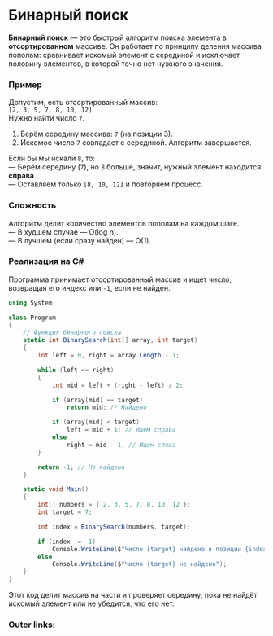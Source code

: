  
# Бинарный поиск

**Бинарный поиск** — это быстрый алгоритм поиска элемента в **отсортированном** массиве. Он работает по принципу деления массива пополам: сравнивает искомый элемент с серединой и исключает половину элементов, в которой точно нет нужного значения.

### **Пример**

Допустим, есть отсортированный массив:  
`[2, 3, 5, 7, 8, 10, 12]`  
Нужно найти число `7`.

1. Берём середину массива: `7` (на позиции 3).
2. Искомое число `7` совпадает с серединой. Алгоритм завершается.

Если бы мы искали `8`, то:  
— Берём середину (`7`), но `8` больше, значит, нужный элемент находится **справа**.  
— Оставляем только `[8, 10, 12]` и повторяем процесс.

### **Сложность**

Алгоритм делит количество элементов пополам на каждом шаге.  
— В худшем случае — O(log n).  
— В лучшем (если сразу найден) — O(1).

### **Реализация на C#**

Программа принимает отсортированный массив и ищет число, возвращая его индекс или `-1`, если не найден.

```csharp
using System;

class Program
{
    // Функция бинарного поиска
    static int BinarySearch(int[] array, int target)
    {
        int left = 0, right = array.Length - 1;

        while (left <= right)
        {
            int mid = left + (right - left) / 2;

            if (array[mid] == target)
                return mid; // Найдено

            if (array[mid] < target)
                left = mid + 1; // Ищем справа
            else
                right = mid - 1; // Ищем слева
        }

        return -1; // Не найдено
    }

    static void Main()
    {
        int[] numbers = { 2, 3, 5, 7, 8, 10, 12 };
        int target = 7;

        int index = BinarySearch(numbers, target);

        if (index != -1)
            Console.WriteLine($"Число {target} найдено в позиции {index}");
        else
            Console.WriteLine($"Число {target} не найдено");
    }
}
```

Этот код делит массив на части и проверяет середину, пока не найдёт искомый элемент или не убедится, что его нет.

### Outer links:

